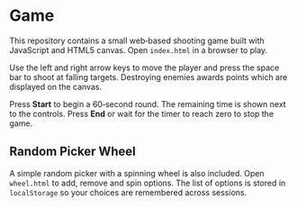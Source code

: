 # Game

This repository contains a small web‑based shooting game built with
JavaScript and HTML5 canvas. Open `index.html` in a browser to play.

Use the left and right arrow keys to move the player and press the space bar to
shoot at falling targets. Destroying enemies awards points which are displayed
on the canvas.

Press **Start** to begin a 60‑second round. The remaining time is shown next to
the controls. Press **End** or wait for the timer to reach zero to stop the
game.

## Random Picker Wheel

A simple random picker with a spinning wheel is also included. Open
`wheel.html` to add, remove and spin options. The list of options is stored in
`localStorage` so your choices are remembered across sessions.
